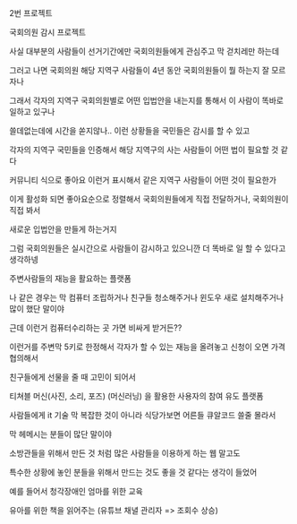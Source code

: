 2번 프로젝트



국회의원 감시 프로젝트 

사실 대부분의 사람들이 선거기간에만 국회의원들에게 관심주고 막 걷치레만 하는데

그러고 나면 국회의원 해당 지역구 사람들이 4년 동안 국회의원들이 뭘 하는지 잘 모르자나

그래서 각자의 지역구 국회의원별로 어떤 입법안을 내는지를 통해서 이 사람이 똑바로 일하고 있구나

쓸데없는데에 시간을 쏟지않나.. 이런 상황들을 국민들은 감시를 할 수 있고

각자의 지역구 국민들을 인증해서 해당 지역구의 사는 사람들이 어떤 법이 필요할 것 같다

커뮤니티 식으로 좋아요 이런거 표시해서 같은 지역구 사람들이 어떤 것이 필요한가 

이게 활성화 되면 좋아요순으로 정렬해서 국회의원들에게 직접 전달하거나, 국회의원이 직접 봐서

새로운 입법안을 만들게 하는거지

그럼 국회의원들은 실시간으로 사람들이 감시하고 있으니깐 더 똑바로 일 할 수 있다고 생각하넹



주변사람들의 재능을 활요하는 플랫폼

나 같은 경우는 막 컴퓨터 조립하거나 친구들 청소해주거나 윈도우 새로 설치해주거나 많이 했단 말이야

근데 이런거 컴퓨터수리하는 곳 가면 비싸게 받거든?? 

이런거를 주변막 5키로 한정해서 각자가 할 수 있는 재능을 올려놓고 신청이 오면 가격 협의해서





친구들에게 선물을 줄 때 고민이 되어서

티쳐블 머신(사진, 소리, 포즈) (머신러닝) 을 활용한 사용자의 참여 유도 플랫폼



사람들에게 it 기술 막 복잡한 것이 아니라 식당가보면 어른들 큐알코드 쓸줄 몰라서

막 헤메시는 분들이 많단 말이야 



소방관들을 위해서 만든 것 처럼 많은 사람들을 이용하게 하는 웹 말고도

특수한 상황에 놓인 분들을 위해서 만드는 것도 좋을 것 같다는 생각이 들었어

예를 들어서 청각장애인 엄마를 위한 교육



유아를 위한 책을 읽어주는 (유튜브 채녈 관리자 => 조회수 상승)







